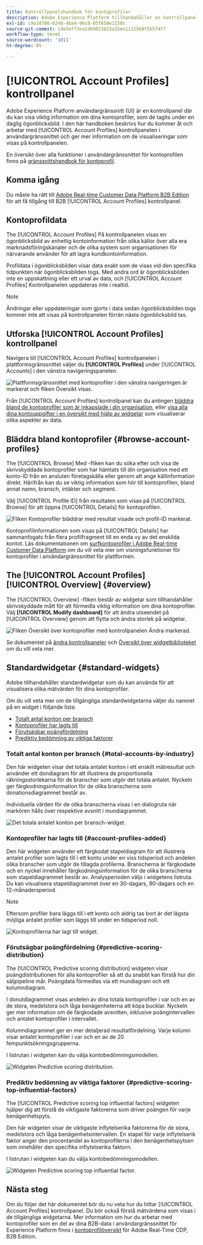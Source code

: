 ```yaml
---
title: Kontrollpanelshandbok för kontoprofiler
description: Adobe Experience Platform tillhandahåller en kontrollpanel där du kan visa viktig information om din organisations B2B-kontoprofiler.
exl-id: c9a3d786-6240-4ba4-96c8-05f658e1150c
source-git-commit: 14e3eff3ea2469023823a35ee1112568f5b5f4f7
workflow-type: tm+mt
source-wordcount: '1011'
ht-degree: 0%

---
```


# [!UICONTROL Account Profiles] kontrollpanel

Adobe Experience Platform användargränssnitt (UI) är en kontrollpanel där du kan visa viktig information om dina kontoprofiler, som de tagits under en daglig ögonblicksbild. I den här handboken beskrivs hur du kommer åt och arbetar med [!UICONTROL Account Profiles] kontrollpanelen i användargränssnittet och ger mer information om de visualiseringar som visas på kontrollpanelen.

En översikt över alla funktioner i användargränssnittet för kontoprofilen finns på [gränssnittshandbok för kontoprofil](../../rtcdp/accounts/account-profile-ui-guide.md).

## Komma igång

Du måste ha rätt till [Adobe Real-time Customer Data Platform B2B Edition](../../rtcdp/b2b-overview.md) för att få tillgång till B2B [!UICONTROL Account Profiles] kontrollpanel.

## Kontoprofildata

The [!UICONTROL Account Profiles] På kontrollpanelen visas en ögonblicksbild av enhetlig kontoinformation från olika källor över alla era marknadsföringskanaler och de olika system som organisationen för närvarande använder för att lagra kundkontoinformation.

Profildata i ögonblicksbilden visar data exakt som de visas vid den specifika tidpunkten när ögonblicksbilden togs. Med andra ord är ögonblicksbilden inte en uppskattning eller ett urval av data, och [!UICONTROL Account Profiles] Kontrollpanelen uppdateras inte i realtid.

>[!NOTE]
>
>Ändringar eller uppdateringar som gjorts i data sedan ögonblicksbilden togs kommer inte att visas på kontrollpanelen förrän nästa ögonblicksbild tas.

## Utforska [!UICONTROL Account Profiles] kontrollpanel

Navigera till [!UICONTROL Account Profiles] kontrollpanelen i plattformsgränssnittet väljer du **[!UICONTROL Profiles]** under [!UICONTROL Accounts] i den vänstra navigeringspanelen.

![Plattformsgränssnittet med kontoprofiler i den vänstra navigeringen är markerat och fliken Översikt visas.](../images/account-profiles/account-profiles-dashboard.png)

Från [!UICONTROL Account Profiles] kontrollpanel kan du antingen [bläddra bland de kontoprofiler som är inkapslade i din organisation](#browse-account-profiles), eller [visa alla dina kontouppgifter i en översikt med hjälp av widgetar](#standard-widgets) som visualiserar olika aspekter av data.

## Bläddra bland kontoprofiler {#browse-account-profiles}

The [!UICONTROL Browse] Med -fliken kan du söka efter och visa de skrivskyddade kontoprofiler som har hämtats till din organisation med ett konto-ID från en ansluten företagskälla eller genom att ange källinformation direkt. Härifrån kan du se viktig information som hör till kontoprofilen, bland annat namn, bransch, intäkter och segment.

Välj [!UICONTROL Profile ID] från resultaten som visas på [!UICONTROL Browse] för att öppna [!UICONTROL Details] för kontoprofilen.

![Fliken Kontoprofiler bläddrar med resultat visade och profil-ID markerat.](../images/account-profiles/account-profiles-browse-tab.png)

Kontoprofilinformationen som visas på [!UICONTROL Details] har sammanfogats från flera profilfragment till en enda vy av det enskilda kontot. Läs dokumentationen om [surfkontoprofiler i Adobe Real-time Customer Data Platform](../../rtcdp/accounts/account-profile-ui-guide.md#browse-account-profiles) om du vill veta mer om visningsfunktioner för kontoprofiler i användargränssnittet för plattformen.

## The [!UICONTROL Account Profiles] [!UICONTROL Overview] {#overview}

The [!UICONTROL Overview] -fliken består av widgetar som tillhandahåller skrivskyddade mått för att förmedla viktig information om dina kontoprofiler. Välj **[!UICONTROL Modify dashboard]** för att ändra utseendet på [!UICONTROL Overview] genom att flytta och ändra storlek på widgetar.

![Fliken Översikt över kontoprofiler med kontrollpanelen Ändra markerad.](../images/account-profiles/modify-dashboard.png)

Se dokumentet på [ändra kontrollpaneler](../customize/modify.md) och [Översikt över widgetbiblioteket](../customize/widget-library.md) om du vill veta mer.

## Standardwidgetar {#standard-widgets}

Adobe tillhandahåller standardwidgetar som du kan använda för att visualisera olika mätvärden för dina kontoprofiler.

Om du vill veta mer om de tillgängliga standardwidgetarna väljer du namnet på en widget i följande lista:

* [Totalt antal konton per bransch](#total-accounts-by-industry)
* [Kontoprofiler har lagts till](#account-profiles-added)
* [Förutsägbar poängfördelning](#predictive-scoring-distribution)
* [Prediktiv bedömning av viktiga faktorer](#predictive-scoring-top-influential-factors)

### Totalt antal konton per bransch {#total-accounts-by-industry}

Den här widgeten visar det totala antalet konton i ett enskilt mätresultat och använder ett dondiagram för att illustrera de proportionella räkningsstorlekarna för de branscher som utgör det totala antalet. Nyckeln ger färgkodningsinformation för de olika branscherna som donationsdiagrammet består av.

Individuella värden för de olika branscherna visas i en dialogruta när markören hålls över respektive avsnitt i mundiagrammet.

![Det totala antalet konton per bransch-widget.](../images/account-profiles/total-accounts-by-industry-widget.png)

### Kontoprofiler har lagts till {#account-profiles-added}

Den här widgeten använder ett färgkodat stapeldiagram för att illustrera antalet profiler som lagts till i ett konto under en viss tidsperiod och andelen olika branscher som utgör de tillagda profilerna. Branscherna är färgkodade och en nyckel innehåller färgkodningsinformation för de olika branscherna som stapeldiagrammet består av. Analysperioden väljs i widgetens listruta. Du kan visualisera stapeldiagrammet över en 30-dagars, 90-dagars och en 12-månadersperiod.

>[!NOTE]
>
>Eftersom profiler bara läggs till i ett konto och aldrig tas bort är det lägsta möjliga antalet profiler som läggs till under en tidsperiod noll.

![Kontoprofilerna har lagt till widget.](../images/account-profiles/accounts-profiles-added-widget.png)

### Förutsägbar poängfördelning {#predictive-scoring-distribution}

The [!UICONTROL Predictive scoring distribution] widgeten visar poängdistributionen för alla kontoprofiler så att du snabbt kan förstå hur din säljpipeline mår. Poängdata förmedlas via ett mundiagram och ett kolumndiagram.

I donutdiagrammet visas andelen av dina totala kontoprofiler i var och en av de stora, medelstora och låga benägenheterna att köpa bucklar. Nyckeln ger mer information om de färgkodade avsnitten, inklusive poängintervallen och antalet kontoprofiler i intervallet.

Kolumndiagrammet ger en mer detaljerad resultatfördelning. Varje kolumn visar antalet kontoprofiler i var och en av de 20 fempunktsökningsgrupperna.

I listrutan i widgeten kan du välja kontobedömningsmodellen.

![Widgeten Predictive scoring distribution.](../images/account-profiles/predictive-scoring-distribution.png)

### Prediktiv bedömning av viktiga faktorer {#predictive-scoring-top-influential-factors}

The [!UICONTROL Predictive scoring top influential factors] widgeten hjälper dig att förstå de viktigaste faktorerna som driver poängen för varje benägenhetspyts.

Den här widgeten visar de viktigaste inflytelserika faktorerna för de stora, medelstora och låga benägenhetsintervallen. En stapel för varje inflytelserik faktor anger den procentandel av kontoprofilerna i den benägenhetspytsen som innehåller den specifika inflytelserika faktorn.

I listrutan i widgeten kan du välja kontobedömningsmodellen.

![Widgeten Predictive scoring top influential factor.](../images/account-profiles/predictive-scoring-top-influential-factors.png)

## Nästa steg

Om du följer det här dokumentet bör du nu veta hur du hittar [!UICONTROL Account Profiles] kontrollpanel. Du bör också förstå mätvärdena som visas i de tillgängliga widgetarna. Mer information om hur du arbetar med kontoprofiler som en del av dina B2B-data i användargränssnittet för Experience Platform finns i [kontoprofilöversikt](../../rtcdp/accounts/account-profile-overview.md) för Adobe Real-Time CDP, B2B Edition.
